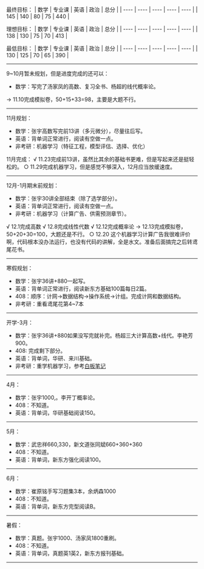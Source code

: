 最终目标：
| 数学 | 专业课 | 英语 | 政治 | 总分 |
| ---- | ---- | ---- | ---- | ---- |
| 145 | 140 | 80 | 75 | 440 |

理想目标：
| 数学 | 专业课 | 英语 | 政治 | 总分 |
| ---- | ---- | ---- | ---- | ---- |
| 138 | 130 | 75 | 70 | 413 |

最低目标：
| 数学 | 专业课 | 英语 | 政治 | 总分 |
| ---- | ---- | ---- | ---- | ---- |
| 130 | 125 | 70 | 65 | 390 |

---

9~10月暂未规划，但是进度完成的还可以：
- 数学：写完了汤家凤的高数、复习全书、杨超的线代概率论。

-> 11.10完成模拟卷，50+15+33=98，主要是大题不行。

---

11月规划：
- 数学：张宇高数写完前13讲（多元微分），尽量往后写。
- 英语：背单词正常进行，阅读有空做一点。
- 非考研：机器学习（特征工程，模型评估、选择、优化）

11月完成：
√ 11.23完成前13讲，虽然比其余的基础书更难，但是写起来还是挺轻松的。
○ 11.29完成机器学习，但是感觉不够深入，12月应当放缓速度。

---

12月-1月期末前规划：
- 数学：张宇30讲全部结束（除了选学部分）。
- 英语：背单词正常进行，阅读有空做一点。
- 非考研：机器学习（计算广告、供需预测章节）。

√ 12.1完成高数
√ 12.8完成线性代数
√ 12.12完成概率论
-> 12.13完成模拟卷，50+20+30=100，大题还是不行。
○ 12.20 这个机器学习计算广告我很难评价啊，代码根本没办法运行，也没有代码的讲解，全是水文。准备后面搞完之后转鸢尾花书。

---

寒假规划：
- 数学：张宇36讲+880一起写。
- 英语：背单词正常进行，阅读新东方基础100篇每日2篇。
- 408：顺序：计网->数据结构->操作系统->计组。完成计网和数据结构。
- 非考研：重看鸢尾花第4~7本

---

开学-3月：
- 数学：张宇36讲+880如果没写完就补完。杨超三大计算高数+线代。李艳芳900。
- 408: 完成剩下部分。
- 英语：背单词，华研、来川基础。
- 非考研：重学机器学习，参考[白板笔记](https://www.yuque.com/bystander-wg876/yc5f72)

---

4月：
- 数学：张宇1000,。李开丁概率论。
- 408：不知道。
- 英语：背单词，华研基础阅读150。

---

5月：
- 数学：武忠祥660,330，新文道张同斌660+360+360
- 408：不知道。
- 英语：背单词，新东方强化阅读100。

---

6月：
- 数学：崔原铭手写习题集3本，余炳森1000
- 408：不知道。
- 英语：背单词，新东方完型阅读B。

---

暑假：
- 数学：真题。张宇1000、汤家凤1800重刷。
- 408：不知道。
- 英语：背单词，真题英1英2，新东方报刊基础。

---